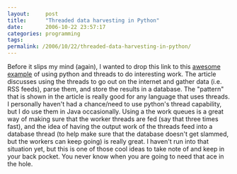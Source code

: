 ```yaml
---
layout:     post
title:      "Threaded data harvesting in Python"
date:       2006-10-22 23:57:17
categories: programming
tags:  
permalink: /2006/10/22/threaded-data-harvesting-in-python/
---
```

Before it slips my mind (again), I wanted to drop this link to this [awesome example](http://www.davidnaylor.co.uk/archives/2006/10/19/threaded-data-collection-with-python-including-examples/) of using python and threads to do interesting work. The article discusses using the threads to go out on the internet and gather data (i.e. RSS feeds), parse them, and store the results in a database. The "pattern" that is shown in the article is really good for any language that uses threads. I personally haven't had a chance/need to use python's thread capability, but I do use them in Java occasionally. Using a the work queues is a great way of making sure that the worker threads are fed (say that three times fast), and the idea of having the output work of the threads feed into a database thread (to help make sure that the database doesn't get slammed, but the workers can keep going) is really great. I haven't run into that situation yet, but this is one of those cool ideas to take note of and keep in your back pocket. You never know when you are going to need that ace in the hole.

